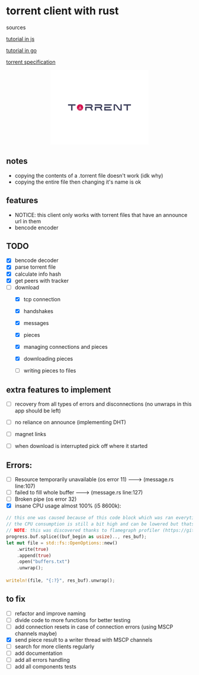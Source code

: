 # torrent client with rust

sources

[tutorial in js](https://allenkim67.github.io/programming/2016/05/04/how-to-make-your-own-bittorrent-client.html)

[tutorial in go](https://blog.jse.li/posts/torrent/)

[torrent specification](https://wiki.theory.org/BitTorrentSpecification#piece:_.3Clen.3D0009.2BX.3E.3Cid.3D7.3E.3Cindex.3E.3Cbegin.3E.3Cblock.3E)

<div align='center' style>
    <img height='200' src='./logos/logo.svg'>
</div>


## notes
- copying the contents of a .torrent file doesn't work (idk why)
- copying the entire file then changing it's name is ok


## features
- NOTICE: this client only works with torrent files that have an announce url in them
- bencode encoder














## TODO
- [x] bencode decoder
- [x] parse torrent file
- [x] calculate info hash
- [x] get peers with tracker
- [ ] download
    - [x] tcp connection
    - [x] handshakes
    - [x] messages
    - [x] pieces
    - [x] managing connections and pieces
    - [x] downloading pieces
    - [ ] writing pieces to files


## extra features to implement
- [ ] recovery from all types of errors and disconnections (no unwraps in this app should be left)
- [ ] no reliance on announce (implementing DHT)
- [ ] magnet links
- [ ] when download is interrupted pick off where it started 


## Errors:
- [ ] Resource temporarily unavailable (os error 11) ---> (message.rs line:107)
- [ ] failed to fill whole buffer ---> (message.rs line:127)
- [ ] Broken pipe (os error 32)
- [x] insane CPU usage almost 100% (i5 8600k):
```rust
// this one was caused because of this code block which was ran everytime we receieved a PIECE message from a peer
// the CPU consumption is still a bit high and can be lowered but thats not a priority right now
// NOTE: this was discovered thanks to flamegraph profiler (https://github.com/flamegraph-rs/flamegraph)
progress.buf.splice((buf_begin as usize).., res_buf);
let mut file = std::fs::OpenOptions::new()
    .write(true)
    .append(true)
    .open("buffers.txt")
    .unwrap();

writeln!(file, "{:?}", res_buf).unwrap();
```

## to fix
- [ ] refactor and improve naming 
- [ ] divide code to more functions for better testing
- [ ] add connection resets in case of connection errors (using MSCP channels maybe)
- [x] send piece result to a writer thread with MSCP channels
- [ ] search for more clients regularly
- [ ] add documentation
- [ ] add all errors handling
- [ ] add all components tests